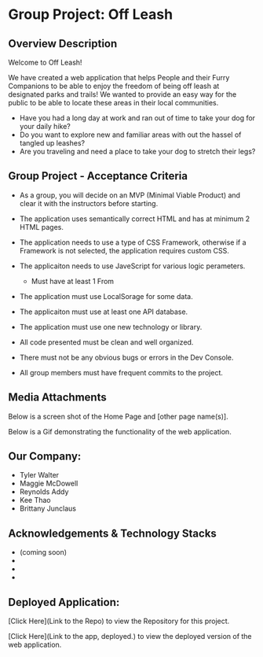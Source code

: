 # Group Project: Off Leash

## Overview Description
Welcome to Off Leash! 

We have created a web application that helps People and their Furry Companions to be able to enjoy the freedom of being off leash at designated parks and trails! We wanted to provide an easy way for the public to be able to locate these areas in their local communities. 

- Have you had a long day at work and ran out of time to take your dog for your daily hike?
- Do you want to explore new and familiar areas with out the hassel of tangled up leashes?
- Are you traveling and need a place to take your dog to stretch their legs?


## Group Project - Acceptance Criteria

 - As a group, you will decide on an MVP (Minimal Viable Product) and clear it with the instructors before starting. 

- The application uses semantically correct HTML and has at minimum 2 HTML pages.

- The application needs to use a type of CSS Framework, otherwise if a Framework is not selected, the application requires custom CSS.

- The applicaiton needs to use JaveScript for various logic perameters.

   - Must have at least 1 From


- The application must use LocalSorage for some data.

- The applicaiton must use at least one API database. 

- The application must use one new technology or library.

- All code presented must be clean and well organized.

- There must not be any obvious bugs or errors in the Dev Console.

- All group members must have frequent commits to the project. 

## Media Attachments

Below is a screen shot of the Home Page and [other page name(s)].

Below is a Gif demonstrating the functionality of the web application.


## Our Company: 
- Tyler Walter 
- Maggie McDowell
- Reynolds Addy
- Kee Thao
- Brittany Junclaus

## Acknowledgements & Technology Stacks
- (coming soon)
- 
- 
- 



## Deployed Application:
[Click Here](Link to the Repo) to view the Repository for this project.

[Click Here](Link to the app, deployed.) to view the deployed version of the web application. 


